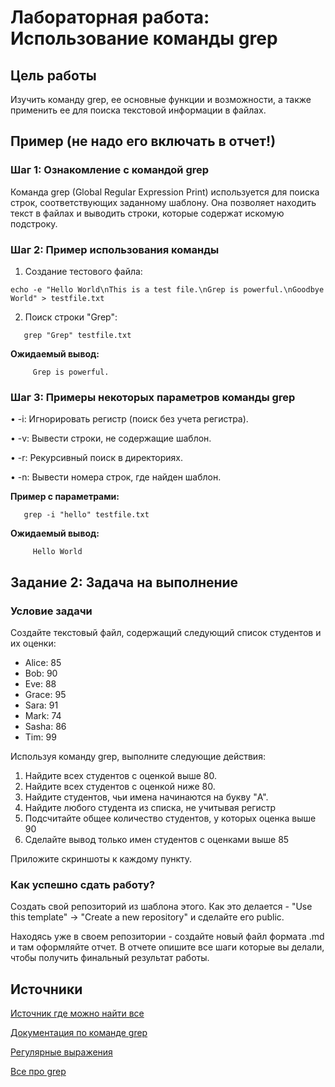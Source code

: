 # Лабораторная работа: Использование команды grep

## Цель работы
Изучить команду grep, ее основные функции и возможности, а также применить ее для поиска текстовой информации в файлах.
## Пример (не надо его включать в отчет!)
### Шаг 1: Ознакомление с командой grep
Команда grep (Global Regular Expression Print) используется для поиска строк, соответствующих заданному шаблону. Она позволяет находить текст в файлах и выводить строки, которые содержат искомую подстроку.
### Шаг 2: Пример использования команды
1. Создание тестового файла:
```
echo -e "Hello World\nThis is a test file.\nGrep is powerful.\nGoodbye World" > testfile.txt
```
2. Поиск строки "Grep":
```
   grep "Grep" testfile.txt
```
**Ожидаемый вывод:**
```
     Grep is powerful.
```
### Шаг 3: Примеры некоторых параметров команды grep
• -i: Игнорировать регистр (поиск без учета регистра).

• -v: Вывести строки, не содержащие шаблон.

• -r: Рекурсивный поиск в директориях.

• -n: Вывести номера строк, где найден шаблон.

**Пример с параметрами:**
```
   grep -i "hello" testfile.txt

```
**Ожидаемый вывод:**
```
     Hello World
```
## Задание 2: Задача на выполнение
### Условие задачи
Создайте текстовый файл, содержащий следующий список студентов и их оценки:

* Alice: 85
* Bob: 90
* Eve: 88
* Grace: 95
* Sara: 91
* Mark: 74
* Sasha: 86
* Tim: 99

Используя команду grep, выполните следующие действия:

1. Найдите всех студентов с оценкой выше 80.
2. Найдите всех студентов с оценкой ниже 80.
3. Найдите студентов, чьи имена начинаются на букву "A".
4. Найдите любого студента из списка, не учитывая регистр
5. Подсчитайте общее количество студентов, у которых оценка выше 90
6. Сделайте вывод только имен студентов с оценками выше 85

Приложите скриншоты к каждому пункту.

### Как успешно сдать работу?

Создать свой репозиторий из шаблона этого. Как это делается - "Use this template" -> "Create a new repository" и сделайте его public. 

Находясь уже в своем репозитории - создайте новый файл формата .md и там оформляйте отчет. В отчете опишите все шаги которые вы делали, чтобы получить финальный результат работы.
 

## Источники

[Источник где можно найти все](https://google.com)

[Документация по команде grep](https://man7.org/linux/man-pages/man1/grep.1.html)

[Регулярные выражения](https://www.regular-expressions.info/)

[Все про grep](https://manpages.ubuntu.com/manpages/bionic/man1/grep.1.html)

